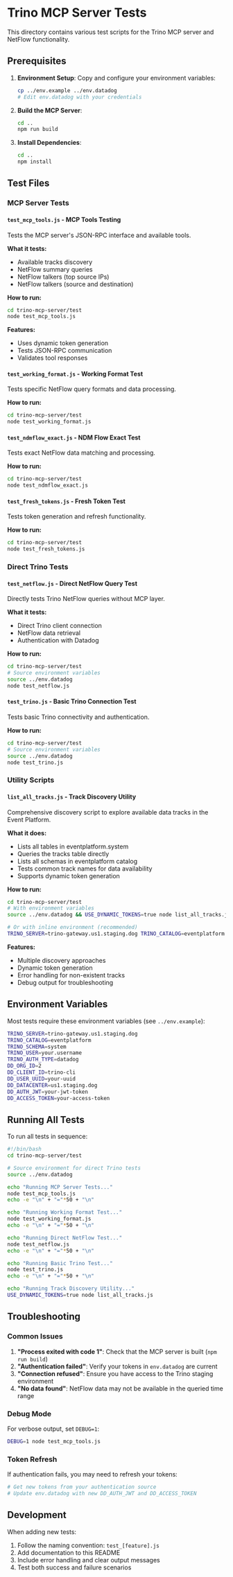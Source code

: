 # Trino MCP Server Tests

This directory contains various test scripts for the Trino MCP server and NetFlow functionality.

## Prerequisites

1. **Environment Setup**: Copy and configure your environment variables:
   ```bash
   cp ../env.example ../env.datadog
   # Edit env.datadog with your credentials
   ```

2. **Build the MCP Server**:
   ```bash
   cd ..
   npm run build
   ```

3. **Install Dependencies**:
   ```bash
   cd ..
   npm install
   ```

## Test Files

### MCP Server Tests

#### `test_mcp_tools.js` - MCP Tools Testing
Tests the MCP server's JSON-RPC interface and available tools.

**What it tests:**
- Available tracks discovery
- NetFlow summary queries
- NetFlow talkers (top source IPs)
- NetFlow talkers (source and destination)

**How to run:**
```bash
cd trino-mcp-server/test
node test_mcp_tools.js
```

**Features:**
- Uses dynamic token generation
- Tests JSON-RPC communication
- Validates tool responses

#### `test_working_format.js` - Working Format Test
Tests specific NetFlow query formats and data processing.

**How to run:**
```bash
cd trino-mcp-server/test
node test_working_format.js
```

#### `test_ndmflow_exact.js` - NDM Flow Exact Test
Tests exact NetFlow data matching and processing.

**How to run:**
```bash
cd trino-mcp-server/test
node test_ndmflow_exact.js
```

#### `test_fresh_tokens.js` - Fresh Token Test
Tests token generation and refresh functionality.

**How to run:**
```bash
cd trino-mcp-server/test
node test_fresh_tokens.js
```

### Direct Trino Tests

#### `test_netflow.js` - Direct NetFlow Query Test
Directly tests Trino NetFlow queries without MCP layer.

**What it tests:**
- Direct Trino client connection
- NetFlow data retrieval
- Authentication with Datadog

**How to run:**
```bash
cd trino-mcp-server/test
# Source environment variables
source ../env.datadog
node test_netflow.js
```

#### `test_trino.js` - Basic Trino Connection Test
Tests basic Trino connectivity and authentication.

**How to run:**
```bash
cd trino-mcp-server/test
# Source environment variables
source ../env.datadog
node test_trino.js
```

### Utility Scripts

#### `list_all_tracks.js` - Track Discovery Utility
Comprehensive discovery script to explore available data tracks in the Event Platform.

**What it does:**
- Lists all tables in eventplatform.system
- Queries the tracks table directly
- Lists all schemas in eventplatform catalog
- Tests common track names for data availability
- Supports dynamic token generation

**How to run:**
```bash
cd trino-mcp-server/test
# With environment variables
source ../env.datadog && USE_DYNAMIC_TOKENS=true node list_all_tracks.js

# Or with inline environment (recommended)
TRINO_SERVER=trino-gateway.us1.staging.dog TRINO_CATALOG=eventplatform TRINO_SCHEMA=system TRINO_USER=jim.wilson TRINO_AUTH_TYPE=datadog DD_ORG_ID=2 DD_CLIENT_ID=trino-cli DD_USER_UUID=your-uuid DD_DATACENTER=us1.staging.dog USE_DYNAMIC_TOKENS=true node list_all_tracks.js
```

**Features:**
- Multiple discovery approaches
- Dynamic token generation 
- Error handling for non-existent tracks
- Debug output for troubleshooting

## Environment Variables

Most tests require these environment variables (see `../env.example`):

```bash
TRINO_SERVER=trino-gateway.us1.staging.dog
TRINO_CATALOG=eventplatform
TRINO_SCHEMA=system
TRINO_USER=your.username
TRINO_AUTH_TYPE=datadog
DD_ORG_ID=2
DD_CLIENT_ID=trino-cli
DD_USER_UUID=your-uuid
DD_DATACENTER=us1.staging.dog
DD_AUTH_JWT=your-jwt-token
DD_ACCESS_TOKEN=your-access-token
```

## Running All Tests

To run all tests in sequence:

```bash
#!/bin/bash
cd trino-mcp-server/test

# Source environment for direct Trino tests
source ../env.datadog

echo "Running MCP Server Tests..."
node test_mcp_tools.js
echo -e "\n" + "="*50 + "\n"

echo "Running Working Format Test..."
node test_working_format.js
echo -e "\n" + "="*50 + "\n"

echo "Running Direct NetFlow Test..."
node test_netflow.js
echo -e "\n" + "="*50 + "\n"

echo "Running Basic Trino Test..."
node test_trino.js
echo -e "\n" + "="*50 + "\n"

echo "Running Track Discovery Utility..."
USE_DYNAMIC_TOKENS=true node list_all_tracks.js
```

## Troubleshooting

### Common Issues

1. **"Process exited with code 1"**: Check that the MCP server is built (`npm run build`)
2. **"Authentication failed"**: Verify your tokens in `env.datadog` are current
3. **"Connection refused"**: Ensure you have access to the Trino staging environment
4. **"No data found"**: NetFlow data may not be available in the queried time range

### Debug Mode

For verbose output, set `DEBUG=1`:
```bash
DEBUG=1 node test_mcp_tools.js
```

### Token Refresh

If authentication fails, you may need to refresh your tokens:
```bash
# Get new tokens from your authentication source
# Update env.datadog with new DD_AUTH_JWT and DD_ACCESS_TOKEN
```

## Development

When adding new tests:
1. Follow the naming convention: `test_[feature].js`
2. Add documentation to this README
3. Include error handling and clear output messages
4. Test both success and failure scenarios 
